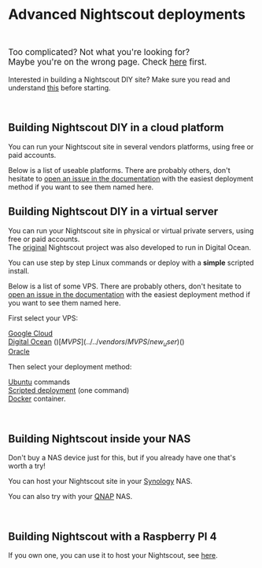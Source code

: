 # Advanced Nightscout deployments

</br>

<span style="font-size:larger;">Too complicated? Not what you're looking for? </br>Maybe you're on the wrong page. Check [here](../new_user) first.</span></br></br>
Interested in building a Nightscout DIY site?  Make sure you read and understand [this](/#how-much-does-it-cost) before starting.

</br>

## Building Nightscout DIY in a cloud platform

You can run your Nightscout site in several vendors platforms, using free or paid accounts.  

Below is a list of useable platforms. There are probably others, don't hesitate to [open an issue in the documentation](https://github.com/nightscout/nightscout.github.io/issues) with the easiest deployment method if you want to see them named here.

## Building Nightscout DIY in a virtual server

You can run your Nightscout site in physical or virtual private servers, using free or paid accounts.  
The [original](https://github.com/jasoncalabrese/project-glu/blob/master/README.md) Nightscout project was also developed to run in Digital Ocean.

You can use step by step Linux commands or deploy with a **simple** scripted install.

Below is a list of some VPS. There are probably others, don't hesitate to [open an issue in the documentation](https://github.com/nightscout/nightscout.github.io/issues) with the easiest deployment method if you want to see them named here.

First select your VPS:

[Google Cloud](../../vendors/google/new_user)  
[Digital Ocean](../../vendors/digitalocean/new_user) ($)  
[MVPS](../../vendors/MVPS/new_user) ($)  
[Oracle](../../vendors/oracle/new_user)  

Then select your deployment method:

[Ubuntu](../ubuntu) commands  
[Scripted deployment](../xdripteam) (one command)  
[Docker](../nightscout/docker) container.

</br>

## Building Nightscout inside your NAS

Don't buy a NAS device just for this, but if you already have one that's worth a try!

You can host your Nightscout site in your [Synology](../../vendors/synology/new_user) NAS.

You can also try with your [QNAP](https://docs.google.com/document/d/1zpF6Y3kPQqc9KOsClIQt686HDLhGfFxwz4vGfq8E254/edit) NAS.

</br>

## Building Nightscout with a Raspberry PI 4

If you own one, you can use it to host your Nightscout, see [here](../../vendors/raspberry-pi/new_user). 

</br>
